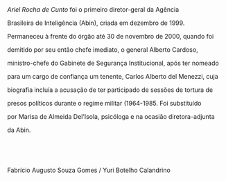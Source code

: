 

 



*Ariel Rocha de Cunto* foi o primeiro diretor-geral da Agência

Brasileira de Inteligência (Abin), criada em dezembro de 1999.

Permaneceu à frente do órgão até 30 de novembro de 2000, quando foi

demitido por seu então chefe imediato, o general Alberto Cardoso,

ministro-chefe do Gabinete de Segurança Institucional, após ter nomeado

para um cargo de confiança um tenente, Carlos Alberto del Menezzi, cuja

biografia incluía a acusação de ter participado de sessões de tortura de

presos políticos durante o regime militar (1964-1985. Foi substituído

por Marisa de Almeida Del’Isola, psicóloga e na ocasião diretora-adjunta

da Abin.



 



 



Fabrício Augusto Souza Gomes / Yuri Botelho Calandrino



 



